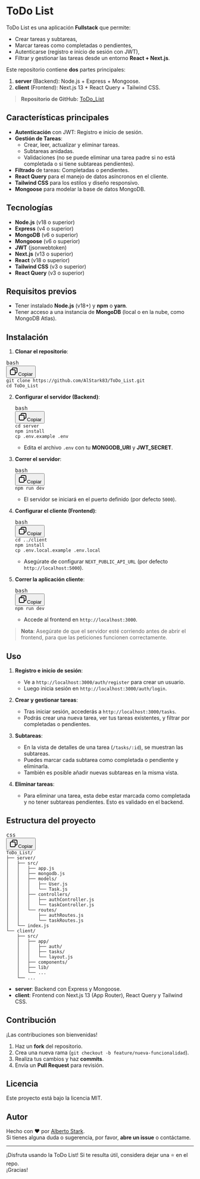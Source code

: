 <h1>ToDo List</h1><p><a rel="noopener" target="_new" style="--streaming-animation-state: var(--batch-play-state-1); --animation-rate: var(--batch-play-rate-1);" href="https://nodejs.org/"><div></div></a>
<a rel="noopener" target="_new" style="--streaming-animation-state: var(--batch-play-state-1); --animation-rate: var(--batch-play-rate-1);" href="https://nextjs.org/"><div></div></a>
<a rel="noopener" target="_new" style="--streaming-animation-state: var(--batch-play-state-1); --animation-rate: var(--batch-play-rate-1);" href="https://www.mongodb.com/"><div></div></a>
<a rel="noopener" style="--streaming-animation-state: var(--batch-play-state-1); --animation-rate: var(--batch-play-rate-1);"><div></div></a></p><p>ToDo List es una aplicación <strong>Fullstack</strong> que permite:</p><ul><li>Crear tareas y subtareas,</li><li>Marcar tareas como completadas o pendientes,</li><li>Autenticarse (registro e inicio de sesión con JWT),</li><li>Filtrar y gestionar las tareas desde un entorno <strong>React + Next.js</strong>.</li></ul><p>Este repositorio contiene <strong>dos</strong> partes principales:</p><ol><li><strong>server</strong> (Backend): Node.js + Express + Mongoose.</li><li><strong>client</strong> (Frontend): Next.js 13 + React Query + Tailwind CSS.</li></ol><blockquote><p><strong>Repositorio de GitHub:</strong> <a rel="noopener" target="_new" style="--streaming-animation-state: var(--batch-play-state-1); --animation-rate: var(--batch-play-rate-1);" href="https://github.com/AlStark83/ToDo_List"><span style="--animation-count: 0; --streaming-animation-state: var(--batch-play-state-2);">ToDo_List</span></a></p></blockquote><h2>Características principales</h2><ul><li><strong>Autenticación</strong> con JWT: Registro e inicio de sesión.</li><li><strong>Gestión de Tareas</strong>:<ul><li>Crear, leer, actualizar y eliminar tareas.</li><li>Subtareas anidadas.</li><li>Validaciones (no se puede eliminar una tarea padre si no está completada o si tiene subtareas pendientes).</li></ul></li><li><strong>Filtrado</strong> de tareas: Completadas o pendientes.</li><li><strong>React Query</strong> para el manejo de datos asíncronos en el cliente.</li><li><strong>Tailwind CSS</strong> para los estilos y diseño responsivo.</li><li><strong>Mongoose</strong> para modelar la base de datos MongoDB.</li></ul><h2>Tecnologías</h2><ul><li><strong>Node.js</strong> (v18 o superior)</li><li><strong>Express</strong> (v4 o superior)</li><li><strong>MongoDB</strong> (v6 o superior)</li><li><strong>Mongoose</strong> (v6 o superior)</li><li><strong>JWT</strong> (jsonwebtoken)</li><li><strong>Next.js</strong> (v13 o superior)</li><li><strong>React</strong> (v18 o superior)</li><li><strong>Tailwind CSS</strong> (v3 o superior)</li><li><strong>React Query</strong> (v3 o superior)</li></ul><h2>Requisitos previos</h2><ul><li>Tener instalado <strong>Node.js</strong> (v18+) y <strong>npm</strong> o <strong>yarn</strong>.</li><li>Tener acceso a una instancia de <strong>MongoDB</strong> (local o en la nube, como MongoDB Atlas).</li></ul><h2>Instalación</h2><ol><li><strong>Clonar el repositorio</strong>:</li></ol><pre class="!overflow-visible"><div class="contain-inline-size rounded-md border-[0.5px] border-token-border-medium relative bg-token-sidebar-surface-primary dark:bg-gray-950"><div class="flex items-center text-token-text-secondary px-4 py-2 text-xs font-sans justify-between rounded-t-md h-9 bg-token-sidebar-surface-primary dark:bg-token-main-surface-secondary select-none">bash</div><div class="sticky top-9 md:top-[5.75rem]"><div class="absolute bottom-0 right-2 flex h-9 items-center"><div class="flex items-center rounded bg-token-sidebar-surface-primary px-2 font-sans text-xs text-token-text-secondary dark:bg-token-main-surface-secondary"><span class="" data-state="closed"><button class="flex gap-1 items-center select-none px-4 py-1" aria-label="Copiar"><svg width="24" height="24" viewBox="0 0 24 24" fill="none" xmlns="http://www.w3.org/2000/svg" class="icon-xs"><path fill-rule="evenodd" clip-rule="evenodd" d="M7 5C7 3.34315 8.34315 2 10 2H19C20.6569 2 22 3.34315 22 5V14C22 15.6569 20.6569 17 19 17H17V19C17 20.6569 15.6569 22 14 22H5C3.34315 22 2 20.6569 2 19V10C2 8.34315 3.34315 7 5 7H7V5ZM9 7H14C15.6569 7 17 8.34315 17 10V15H19C19.5523 15 20 14.5523 20 14V5C20 4.44772 19.5523 4 19 4H10C9.44772 4 9 4.44772 9 5V7ZM5 9C4.44772 9 4 9.44772 4 10V19C4 19.5523 4.44772 20 5 20H14C14.5523 20 15 19.5523 15 19V10C15 9.44772 14.5523 9 14 9H5Z" fill="currentColor"></path></svg>Copiar</button></span></div></div></div><div class="overflow-y-auto p-4" dir="ltr"><code class="!whitespace-pre hljs language-bash">git <span class="hljs-built_in">clone</span> https://github.com/AlStark83/ToDo_List.git
<span class="hljs-built_in">cd</span> ToDo_List
</code></div></div></pre><ol start="2"><li><p><strong>Configurar el servidor (Backend)</strong>:</p><pre class="!overflow-visible"><div class="contain-inline-size rounded-md border-[0.5px] border-token-border-medium relative bg-token-sidebar-surface-primary dark:bg-gray-950"><div class="flex items-center text-token-text-secondary px-4 py-2 text-xs font-sans justify-between rounded-t-md h-9 bg-token-sidebar-surface-primary dark:bg-token-main-surface-secondary select-none">bash</div><div class="sticky top-9 md:top-[5.75rem]"><div class="absolute bottom-0 right-2 flex h-9 items-center"><div class="flex items-center rounded bg-token-sidebar-surface-primary px-2 font-sans text-xs text-token-text-secondary dark:bg-token-main-surface-secondary"><span class="" data-state="closed"><button class="flex gap-1 items-center select-none px-4 py-1" aria-label="Copiar"><svg width="24" height="24" viewBox="0 0 24 24" fill="none" xmlns="http://www.w3.org/2000/svg" class="icon-xs"><path fill-rule="evenodd" clip-rule="evenodd" d="M7 5C7 3.34315 8.34315 2 10 2H19C20.6569 2 22 3.34315 22 5V14C22 15.6569 20.6569 17 19 17H17V19C17 20.6569 15.6569 22 14 22H5C3.34315 22 2 20.6569 2 19V10C2 8.34315 3.34315 7 5 7H7V5ZM9 7H14C15.6569 7 17 8.34315 17 10V15H19C19.5523 15 20 14.5523 20 14V5C20 4.44772 19.5523 4 19 4H10C9.44772 4 9 4.44772 9 5V7ZM5 9C4.44772 9 4 9.44772 4 10V19C4 19.5523 4.44772 20 5 20H14C14.5523 20 15 19.5523 15 19V10C15 9.44772 14.5523 9 14 9H5Z" fill="currentColor"></path></svg>Copiar</button></span></div></div></div><div class="overflow-y-auto p-4" dir="ltr"><code class="!whitespace-pre hljs language-bash"><span class="hljs-built_in">cd</span> server
npm install
<span class="hljs-built_in">cp</span> .env.example .<span class="hljs-built_in">env</span>
</code></div></div></pre><ul><li>Edita el archivo <code>.env</code> con tu <strong>MONGODB_URI</strong> y <strong>JWT_SECRET</strong>.</li></ul></li><li><p><strong>Correr el servidor</strong>:</p><pre class="!overflow-visible"><div class="contain-inline-size rounded-md border-[0.5px] border-token-border-medium relative bg-token-sidebar-surface-primary dark:bg-gray-950"><div class="flex items-center text-token-text-secondary px-4 py-2 text-xs font-sans justify-between rounded-t-md h-9 bg-token-sidebar-surface-primary dark:bg-token-main-surface-secondary select-none">bash</div><div class="sticky top-9 md:top-[5.75rem]"><div class="absolute bottom-0 right-2 flex h-9 items-center"><div class="flex items-center rounded bg-token-sidebar-surface-primary px-2 font-sans text-xs text-token-text-secondary dark:bg-token-main-surface-secondary"><span class="" data-state="closed"><button class="flex gap-1 items-center select-none px-4 py-1" aria-label="Copiar"><svg width="24" height="24" viewBox="0 0 24 24" fill="none" xmlns="http://www.w3.org/2000/svg" class="icon-xs"><path fill-rule="evenodd" clip-rule="evenodd" d="M7 5C7 3.34315 8.34315 2 10 2H19C20.6569 2 22 3.34315 22 5V14C22 15.6569 20.6569 17 19 17H17V19C17 20.6569 15.6569 22 14 22H5C3.34315 22 2 20.6569 2 19V10C2 8.34315 3.34315 7 5 7H7V5ZM9 7H14C15.6569 7 17 8.34315 17 10V15H19C19.5523 15 20 14.5523 20 14V5C20 4.44772 19.5523 4 19 4H10C9.44772 4 9 4.44772 9 5V7ZM5 9C4.44772 9 4 9.44772 4 10V19C4 19.5523 4.44772 20 5 20H14C14.5523 20 15 19.5523 15 19V10C15 9.44772 14.5523 9 14 9H5Z" fill="currentColor"></path></svg>Copiar</button></span></div></div></div><div class="overflow-y-auto p-4" dir="ltr"><code class="!whitespace-pre hljs language-bash">npm run dev
</code></div></div></pre><ul><li>El servidor se iniciará en el puerto definido (por defecto <code>5000</code>).</li></ul></li><li><p><strong>Configurar el cliente (Frontend)</strong>:</p><pre class="!overflow-visible"><div class="contain-inline-size rounded-md border-[0.5px] border-token-border-medium relative bg-token-sidebar-surface-primary dark:bg-gray-950"><div class="flex items-center text-token-text-secondary px-4 py-2 text-xs font-sans justify-between rounded-t-md h-9 bg-token-sidebar-surface-primary dark:bg-token-main-surface-secondary select-none">bash</div><div class="sticky top-9 md:top-[5.75rem]"><div class="absolute bottom-0 right-2 flex h-9 items-center"><div class="flex items-center rounded bg-token-sidebar-surface-primary px-2 font-sans text-xs text-token-text-secondary dark:bg-token-main-surface-secondary"><span class="" data-state="closed"><button class="flex gap-1 items-center select-none px-4 py-1" aria-label="Copiar"><svg width="24" height="24" viewBox="0 0 24 24" fill="none" xmlns="http://www.w3.org/2000/svg" class="icon-xs"><path fill-rule="evenodd" clip-rule="evenodd" d="M7 5C7 3.34315 8.34315 2 10 2H19C20.6569 2 22 3.34315 22 5V14C22 15.6569 20.6569 17 19 17H17V19C17 20.6569 15.6569 22 14 22H5C3.34315 22 2 20.6569 2 19V10C2 8.34315 3.34315 7 5 7H7V5ZM9 7H14C15.6569 7 17 8.34315 17 10V15H19C19.5523 15 20 14.5523 20 14V5C20 4.44772 19.5523 4 19 4H10C9.44772 4 9 4.44772 9 5V7ZM5 9C4.44772 9 4 9.44772 4 10V19C4 19.5523 4.44772 20 5 20H14C14.5523 20 15 19.5523 15 19V10C15 9.44772 14.5523 9 14 9H5Z" fill="currentColor"></path></svg>Copiar</button></span></div></div></div><div class="overflow-y-auto p-4" dir="ltr"><code class="!whitespace-pre hljs language-bash"><span class="hljs-built_in">cd</span> ../client
npm install
<span class="hljs-built_in">cp</span> .env.local.example .env.local
</code></div></div></pre><ul><li>Asegúrate de configurar <code>NEXT_PUBLIC_API_URL</code> (por defecto <code>http://localhost:5000</code>).</li></ul></li><li><p><strong>Correr la aplicación cliente</strong>:</p><pre class="!overflow-visible"><div class="contain-inline-size rounded-md border-[0.5px] border-token-border-medium relative bg-token-sidebar-surface-primary dark:bg-gray-950"><div class="flex items-center text-token-text-secondary px-4 py-2 text-xs font-sans justify-between rounded-t-md h-9 bg-token-sidebar-surface-primary dark:bg-token-main-surface-secondary select-none">bash</div><div class="sticky top-9 md:top-[5.75rem]"><div class="absolute bottom-0 right-2 flex h-9 items-center"><div class="flex items-center rounded bg-token-sidebar-surface-primary px-2 font-sans text-xs text-token-text-secondary dark:bg-token-main-surface-secondary"><span class="" data-state="closed"><button class="flex gap-1 items-center select-none px-4 py-1" aria-label="Copiar"><svg width="24" height="24" viewBox="0 0 24 24" fill="none" xmlns="http://www.w3.org/2000/svg" class="icon-xs"><path fill-rule="evenodd" clip-rule="evenodd" d="M7 5C7 3.34315 8.34315 2 10 2H19C20.6569 2 22 3.34315 22 5V14C22 15.6569 20.6569 17 19 17H17V19C17 20.6569 15.6569 22 14 22H5C3.34315 22 2 20.6569 2 19V10C2 8.34315 3.34315 7 5 7H7V5ZM9 7H14C15.6569 7 17 8.34315 17 10V15H19C19.5523 15 20 14.5523 20 14V5C20 4.44772 19.5523 4 19 4H10C9.44772 4 9 4.44772 9 5V7ZM5 9C4.44772 9 4 9.44772 4 10V19C4 19.5523 4.44772 20 5 20H14C14.5523 20 15 19.5523 15 19V10C15 9.44772 14.5523 9 14 9H5Z" fill="currentColor"></path></svg>Copiar</button></span></div></div></div><div class="overflow-y-auto p-4" dir="ltr"><code class="!whitespace-pre hljs language-bash">npm run dev
</code></div></div></pre><ul><li>Accede al frontend en <code>http://localhost:3000</code>.</li></ul></li></ol><blockquote><p><strong>Nota</strong>: Asegúrate de que el servidor esté corriendo antes de abrir el frontend, para que las peticiones funcionen correctamente.</p></blockquote><h2>Uso</h2><ol><li><p><strong>Registro e inicio de sesión</strong>:</p><ul><li>Ve a <code>http://localhost:3000/auth/register</code> para crear un usuario.</li><li>Luego inicia sesión en <code>http://localhost:3000/auth/login</code>.</li></ul></li><li><p><strong>Crear y gestionar tareas</strong>:</p><ul><li>Tras iniciar sesión, accederás a <code>http://localhost:3000/tasks</code>.</li><li>Podrás crear una nueva tarea, ver tus tareas existentes, y filtrar por completadas o pendientes.</li></ul></li><li><p><strong>Subtareas</strong>:</p><ul><li>En la vista de detalles de una tarea (<code>/tasks/:id</code>), se muestran las subtareas.</li><li>Puedes marcar cada subtarea como completada o pendiente y eliminarla.</li><li>También es posible añadir nuevas subtareas en la misma vista.</li></ul></li><li><p><strong>Eliminar tareas</strong>:</p><ul><li>Para eliminar una tarea, esta debe estar marcada como completada y no tener subtareas pendientes. Esto es validado en el backend.</li></ul></li></ol><h2>Estructura del proyecto</h2><pre class="!overflow-visible"><div class="contain-inline-size rounded-md border-[0.5px] border-token-border-medium relative bg-token-sidebar-surface-primary dark:bg-gray-950"><div class="flex items-center text-token-text-secondary px-4 py-2 text-xs font-sans justify-between rounded-t-md h-9 bg-token-sidebar-surface-primary dark:bg-token-main-surface-secondary select-none">css</div><div class="sticky top-9 md:top-[5.75rem]"><div class="absolute bottom-0 right-2 flex h-9 items-center"><div class="flex items-center rounded bg-token-sidebar-surface-primary px-2 font-sans text-xs text-token-text-secondary dark:bg-token-main-surface-secondary"><span class="" data-state="closed"><button class="flex gap-1 items-center select-none px-4 py-1" aria-label="Copiar"><svg width="24" height="24" viewBox="0 0 24 24" fill="none" xmlns="http://www.w3.org/2000/svg" class="icon-xs"><path fill-rule="evenodd" clip-rule="evenodd" d="M7 5C7 3.34315 8.34315 2 10 2H19C20.6569 2 22 3.34315 22 5V14C22 15.6569 20.6569 17 19 17H17V19C17 20.6569 15.6569 22 14 22H5C3.34315 22 2 20.6569 2 19V10C2 8.34315 3.34315 7 5 7H7V5ZM9 7H14C15.6569 7 17 8.34315 17 10V15H19C19.5523 15 20 14.5523 20 14V5C20 4.44772 19.5523 4 19 4H10C9.44772 4 9 4.44772 9 5V7ZM5 9C4.44772 9 4 9.44772 4 10V19C4 19.5523 4.44772 20 5 20H14C14.5523 20 15 19.5523 15 19V10C15 9.44772 14.5523 9 14 9H5Z" fill="currentColor"></path></svg>Copiar</button></span></div></div></div><div class="overflow-y-auto p-4" dir="ltr"><code class="!whitespace-pre hljs language-css">ToDo_List/
├── server/
│   ├── <span class="hljs-attribute">src</span>/
│   │   ├── app<span class="hljs-selector-class">.js</span>
│   │   ├── mongodb<span class="hljs-selector-class">.js</span>
│   │   ├── models/
│   │   │   ├── User<span class="hljs-selector-class">.js</span>
│   │   │   └── Task<span class="hljs-selector-class">.js</span>
│   │   ├── controllers/
│   │   │   ├── authController<span class="hljs-selector-class">.js</span>
│   │   │   └── taskController<span class="hljs-selector-class">.js</span>
│   │   └── routes/
│   │       ├── authRoutes<span class="hljs-selector-class">.js</span>
│   │       └── taskRoutes<span class="hljs-selector-class">.js</span>
│   └── index<span class="hljs-selector-class">.js</span>
└── client/
    ├── <span class="hljs-attribute">src</span>/
    │   ├── app/
    │   │   ├── auth/
    │   │   ├── tasks/
    │   │   └── layout<span class="hljs-selector-class">.js</span>
    │   ├── components/
    │   ├── lib/
    │   └── ...
    └── ...
</code></div></div></pre><ul><li><strong>server</strong>: Backend con Express y Mongoose.</li><li><strong>client</strong>: Frontend con Next.js 13 (App Router), React Query y Tailwind CSS.</li></ul><h2>Contribución</h2><p>¡Las contribuciones son bienvenidas!</p><ol><li>Haz un <strong>fork</strong> del repositorio.</li><li>Crea una nueva rama (<code>git checkout -b feature/nueva-funcionalidad</code>).</li><li>Realiza tus cambios y haz <strong>commits</strong>.</li><li>Envía un <strong>Pull Request</strong> para revisión.</li></ol><h2>Licencia</h2><p>Este proyecto está bajo la licencia <a rel="noopener" style="--streaming-animation-state: var(--batch-play-state-1); --animation-rate: var(--batch-play-rate-1);"><span style="--animation-count: 2; --streaming-animation-state: var(--batch-play-state-2);">MIT</span></a>.</p><h2>Autor</h2><p>Hecho con ❤️ por <a rel="noopener" target="_new" style="--streaming-animation-state: var(--batch-play-state-1); --animation-rate: var(--batch-play-rate-1);" href="https://github.com/AlStark83"><span style="--animation-count: 4; --streaming-animation-state: var(--batch-play-state-2);">Alberto</span><span style="--animation-count: 5; --streaming-animation-state: var(--batch-play-state-2);"> Stark</span></a>.<br>Si tienes alguna duda o sugerencia, por favor, <strong>abre un issue</strong> o contáctame.</p><hr><p>¡Disfruta usando la ToDo List! Si te resulta útil, considera dejar una ⭐ en el repo.<br>¡Gracias!</p></div>
